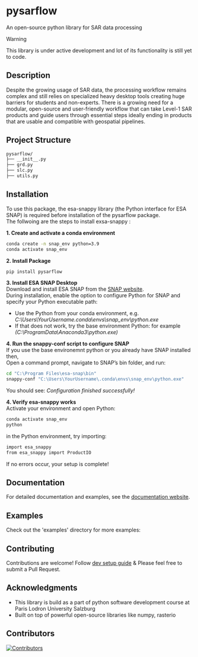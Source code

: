 # pysarflow

An open-source python library for SAR data processing

> [!WARNING]
> This library is under active development and lot of its functionality is still yet to code.


## Description

Despite the growing usage of SAR data, the processing workflow remains complex and still relies on specialized heavy desktop tools creating huge barriers for students and non-experts. There is a growing need for a modular, open-source and user-friendly workflow that can take Level-1 SAR products and guide users through essential steps ideally ending in products that are usable and compatible with geospatial pipelines.

## Project Structure

```graphql
pysarflow/
├── __init__.py
├── grd.py
├── slc.py
├── utils.py

```

## Installation

To use this package, the esa-snappy library (the Python interface for ESA SNAP) is required before installation of the pysarflow package.  
The follwoing are the steps to install exsa-snappy :

**1. Create and activate a conda environment**   
```bash
conda create -n snap_env python=3.9   
conda activate snap_env  
```
**2. Install Package**
```bash
pip install pysarflow 
```

**3. Install ESA SNAP Desktop**    
Download and install ESA SNAP from the [SNAP website](https://earth.esa.int/eogateway/tools/snap).  
During installation, enable the option to configure Python for SNAP and specify your Python executable path:  
- Use the Python from your conda environment, e.g. *C:\Users\YourUsername\.conda\envs\snap_env\python.exe*  
- If that does not work, try the base environment Python: for example *(C:\ProgramData\Anaconda3\python.exe)*   

**4. Run the snappy-conf script to configure SNAP**  
If you use the base environemnt python or you already have SNAP installed then,  
Open a command prompt, navigate to SNAP’s bin folder, and run:  
```bash
cd "C:\Program Files\esa-snap\bin"   
snappy-conf "C:\Users\YourUsername\.conda\envs\snap_env\python.exe"
```  
You should see: *Configuration finished successfully!*

**4. Verify esa-snappy works**  
Activate your environment and open Python:  
```bash
conda activate snap_env  
python
```
in the Python environment, try importing:  
```bash
import esa_snappy 
from esa_snappy import ProductIO 
```
If no errors occur, your setup is complete! 

## Documentation

For detailed documentation and examples, see the [documentation website](https://rabinatwayana.github.io/pysarflow/).

## Examples

Check out the 'examples' directory for more examples:

## Contributing

Contributions are welcome! Follow [dev setup guide](./docs/dev.md) & Please feel free to submit a Pull Request.

## Acknowledgments

- This library is build as a part of python software development course at Paris Lodron University Salzburg
- Built on top of powerful open-source libraries like numpy, rasterio

## Contributors

[![Contributors](https://contrib.rocks/image?repo=rabinatwayana/pysarflow)](https://github.com/rabinatwayana/pysarflow/graphs/contributors)
